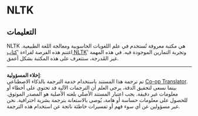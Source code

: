 <!--
CO_OP_TRANSLATOR_METADATA:
{
  "original_hash": "bf39bceb833cd628f224941dca8041df",
  "translation_date": "2025-08-29T14:29:06+00:00",
  "source_file": "6-NLP/4-Hotel-Reviews-1/assignment.md",
  "language_code": "ar"
}
-->
# NLTK

## التعليمات

NLTK هي مكتبة معروفة تُستخدم في علم اللغويات الحاسوبية ومعالجة اللغة الطبيعية. اغتنم هذه الفرصة لقراءة '[كتاب NLTK](https://www.nltk.org/book/)' وتجربة التمارين الموجودة فيه. في هذه المهمة غير المُدرجة، ستتعرف على هذه المكتبة بشكل أعمق.

---

**إخلاء المسؤولية**:  
تم ترجمة هذا المستند باستخدام خدمة الترجمة بالذكاء الاصطناعي [Co-op Translator](https://github.com/Azure/co-op-translator). بينما نسعى لتحقيق الدقة، يرجى العلم أن الترجمات الآلية قد تحتوي على أخطاء أو معلومات غير دقيقة. يجب اعتبار المستند الأصلي بلغته الأصلية هو المصدر الموثوق. للحصول على معلومات حساسة أو هامة، يُوصى بالاستعانة بترجمة بشرية احترافية. نحن غير مسؤولين عن أي سوء فهم أو تفسيرات خاطئة ناتجة عن استخدام هذه الترجمة.